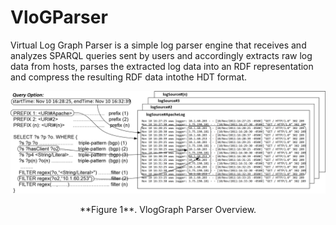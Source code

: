 # VloGParser
Virtual Log Graph Parser is a simple log parser engine that receives and analyzes SPARQL queries sent by users and accordingly extracts raw log data from hosts, parses the extracted log data into an RDF representation and compress the resulting RDF data intothe HDT format.

![ ](https://raw.githubusercontent.com/sepses/VloGParser/hdt-version/docs/querytranslationexample.png)
<p align="center">**Figure 1**. VlogGraph Parser Overview.</p>
